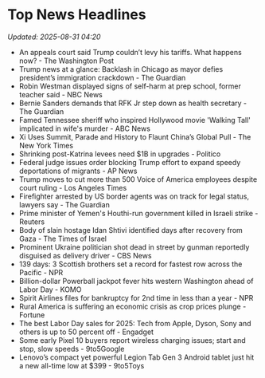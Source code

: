# Top News Headlines

_Updated: 2025-08-31 04:20_

- An appeals court said Trump couldn’t levy his tariffs. What happens now? - The Washington Post
- Trump news at a glance: Backlash in Chicago as mayor defies president’s immigration crackdown - The Guardian
- Robin Westman displayed signs of self-harm at prep school, former teacher said - NBC News
- Bernie Sanders demands that RFK Jr step down as health secretary - The Guardian
- Famed Tennessee sheriff who inspired Hollywood movie 'Walking Tall' implicated in wife's murder - ABC News
- Xi Uses Summit, Parade and History to Flaunt China’s Global Pull - The New York Times
- Shrinking post-Katrina levees need $1B in upgrades - Politico
- Federal judge issues order blocking Trump effort to expand speedy deportations of migrants - AP News
- Trump moves to cut more than 500 Voice of America employees despite court ruling - Los Angeles Times
- Firefighter arrested by US border agents was on track for legal status, lawyers say - The Guardian
- Prime minister of Yemen's Houthi-run government killed in Israeli strike - Reuters
- Body of slain hostage Idan Shtivi identified days after recovery from Gaza - The Times of Israel
- Prominent Ukraine politician shot dead in street by gunman reportedly disguised as delivery driver - CBS News
- 139 days: 3 Scottish brothers set a record for fastest row across the Pacific - NPR
- Billion-dollar Powerball jackpot fever hits western Washington ahead of Labor Day - KOMO
- Spirit Airlines files for bankruptcy for 2nd time in less than a year - NPR
- Rural America is suffering an economic crisis as crop prices plunge - Fortune
- The best Labor Day sales for 2025: Tech from Apple, Dyson, Sony and others is up to 50 percent off - Engadget
- Some early Pixel 10 buyers report wireless charging issues; start and stop, slow speeds - 9to5Google
- Lenovo’s compact yet powerful Legion Tab Gen 3 Android tablet just hit a new all-time low at $399 - 9to5Toys
